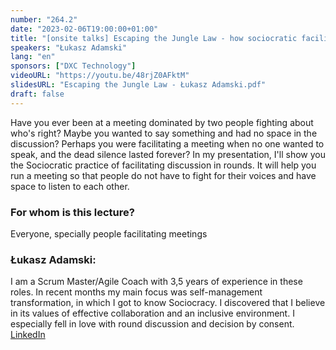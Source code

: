 ```yaml
---
number: "264.2"
date: "2023-02-06T19:00:00+01:00"
title: "[onsite talks] Escaping the Jungle Law - how sociocratic facilitation may help you create engaging and inclusive meetings"
speakers: "Łukasz Adamski"
lang: "en"
sponsors: ["DXC Technology"]
videoURL: "https://youtu.be/48rjZ0AFktM"
slidesURL: "Escaping the Jungle Law - Łukasz Adamski.pdf"
draft: false
---
```


Have you ever been at a meeting dominated by two people fighting about who's right? Maybe you wanted to say something and had no space in the discussion? Perhaps you were facilitating a meeting when no one wanted to speak, and the dead silence lasted forever? In my presentation, I'll show you the Sociocratic practice of facilitating discussion in rounds. It will help you run a meeting so that people do not have to fight for their voices and have space to listen to each other.

### For whom is this lecture?
Everyone, specially people facilitating meetings

### Łukasz Adamski:

I am a Scrum Master/Agile Coach with 3,5 years of experience in these roles. In recent months my main focus was self-management transformation, in which I got to know Sociocracy. I discovered that I believe in its values of effective collaboration and an inclusive environment. I especially fell in love with round discussion and decision by consent.
[LinkedIn](https://www.linkedin.com/in/luka-adamski/)

